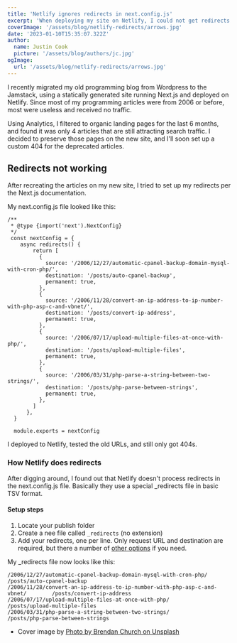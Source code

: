 ```yaml
---
title: 'Netlify ignores redirects in next.config.js'
excerpt: 'When deploying my site on Netlify, I could not get redirects to work in next.config.js. Here is how.'
coverImage: '/assets/blog/netlify-redirects/arrows.jpg'
date: '2023-01-10T15:35:07.322Z'
author:
  name: Justin Cook
  picture: '/assets/blog/authors/jc.jpg'
ogImage:
  url: '/assets/blog/netlify-redirects/arrows.jpg'
---
```


I recently migrated my old programming blog from Wordpress to the Jamstack, using a statically generated site running Next.js and deployed on Netlify. Since most of my programming articles were from 2006 or before, most were useless and received no traffic. 

Using Analytics, I filtered to organic landing pages for the last 6 months, and found it was only 4 articles that are still attracting search traffic. I decided to preserve those pages on the new site, and I'll soon set up a custom 404 for the deprecated articles. 

## Redirects not working
After recreating the articles on my new site, I tried to set up my redirects per the Next.js documentation. 

My next.config.js file looked like this:

```
/**
 * @type {import('next').NextConfig}
 */
 const nextConfig = {
    async redirects() {
        return [
          {
            source: '/2006/12/27/automatic-cpanel-backup-domain-mysql-with-cron-php/',
            destination: '/posts/auto-cpanel-backup',
            permanent: true,
          },
          {
            source: '/2006/11/28/convert-an-ip-address-to-ip-number-with-php-asp-c-and-vbnet/',
            destination: '/posts/convert-ip-address',
            permanent: true,
          },
          {
            source: '/2006/07/17/upload-multiple-files-at-once-with-php/',
            destination: '/posts/upload-multiple-files',
            permanent: true,
          },
          {
            source: '/2006/03/31/php-parse-a-string-between-two-strings/',
            destination: '/posts/php-parse-between-strings',
            permanent: true,
          },
        ]
      },
  }
  
  module.exports = nextConfig
  ```

  I deployed to Netlify, tested the old URLs, and still only got 404s. 

  ### How Netlify does redirects
  After digging around, I found out that Netlify doesn't process redirects in the next.config.js file. Basically they use a special _redirects file in basic TSV format. 

  #### Setup steps
  1. Locate your publish folder
  2. Create a nee file called ```_redirects``` (no extension)
  3. Add your redirects, one per line. Only request URL and destination are required, but there a number of [other options](https://unsplash.com/photos/pKeF6Tt3c08) if you need. 

  My _redirects file now looks like this:
  ```
  /2006/12/27/automatic-cpanel-backup-domain-mysql-with-cron-php/                 /posts/auto-cpanel-backup
  /2006/11/28/convert-an-ip-address-to-ip-number-with-php-asp-c-and-vbnet/        /posts/convert-ip-address
  /2006/07/17/upload-multiple-files-at-once-with-php/                             /posts/upload-multiple-files
  /2006/03/31/php-parse-a-string-between-two-strings/                             /posts/php-parse-between-strings
  ```

* Cover image by [Photo by Brendan Church on Unsplash](https://unsplash.com/photos/pKeF6Tt3c08)